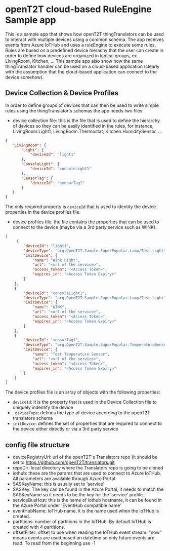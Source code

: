 # openT2T cloud-based RuleEngine Sample app
This is a sample app that shows how openT2T thingTranslators can be used to interact with multiple devices using a common schema.
The app receives events from Azure IoTHub and uses a ruleEngine to execute some rules. Rules are based on a predefined device hierachy that the user can create in order to define how devices are organized in logical groups, ex. LivingRoom, Kitchen, ...
This sample app also show how the same thingTranslator handler can be used on a cloud-based application (clearly with the assumption that the cloud-based application can connect to the device somehow).

## Device Collection & Device Profiles
In order to define groups of devices that can then be used to write simple rules using the thingTranslator's schemas the app needs two files:
* device collection file: this is the file that is used to define the hierarchy of devices so they can be easily identified in the rules, for instance, LivingRoom.Light1, LivingRoom.Thermostat, Kitchen.HumiditySensor, ...

 ```json
{
    "LivingRoom": {
        "Light": {
            "deviceId": "light1"
        },
        "ConsoleLight": {
            "deviceId": "consoleLight1"
        },
        "SensorTag": {
            "deviceId": "sensorTag1"
        }
    }
}
```
The only required property is `deviceId` that is used to identity the device properties in the device profiles file.
    
* device profiles file: the file contains the properties that can be used to connect to the device (maybe via a 3rd party service such as WINK).

```json
[
     {
        "deviceId": "light1",
        "deviceType": "org.OpenT2T.Sample.SuperPopular.Lamp/Test Light",
        "initDevice": {
            "name": "Wink Light",
            "url": "<url of the service>",
            "access_token": "<Access Token>",
            "expires_in": "<Access Token Expiry>"
        }
    },
    {
        "deviceId": "consoleLight1",
        "deviceType": "org.OpenT2T.Sample.SuperPopular.Lamp/Test Light",
        "initDevice": {
            "name": "WINK",
            "url": "<url of the service>",
            "access_token": "<Access Token>",
            "expires_in": "<Access Token Expiry>"
        }
    },
    {
        "deviceId": "sensorTag1",
        "deviceType": "org.OpenT2T.Sample.SuperPopular.TemperatureSensor/Test Temperature Sensor",
        "initDevice": {
            "name": "Test Temperature Sensor",
            "url": "<url of the service>",
            "access_token": "<Access Token>",
            "expires_in": "<Access Token Expiry>"
        }
    }
]
```     
The device profiles file is an array of objects with the following properties:
* `deviceId`: it is the property that is used in the Device Collection file to uniquely indentify the device
* ` deviceType`: defines the type of device according to the openT2T translators schema
* `initDevice`: defines the set of properties that are required to connect to the device either directly or via a 3rd party service
    
## config file structure

* deviceRegistryUrl: url of the openT2T's Translators repo (it should be set to https://github.com/openT2T/translators.git    
* repoDir: local directory where the Translators repo is going to be cloned
* iothub: these are the params that are used to connect to Azure IoTHub. All parameters are available through Azure Portal
 * SASKeyName: this is usually set to 'service'
 * SASKey: The key can be found in the Azure Portal, it needs to match the SASKeyName so it needs to be the key for the 'service' profile.
 * serviceBusHost: this is the name of iothub hostname, it can be found in the Azure Portal under 'EventHub compatible name'  
 * eventHubName: IoTHub name, it is the name used when the IoTHub is created.
 * partitions: number of partitions in the IoTHub. By default IoTHub is created with 4 partitions.
 * offsetFilter: offset to use when reading the IoTHub event stream. "now" means events are used based on datetime so only future events are read. To read from the beginning use -1
    

